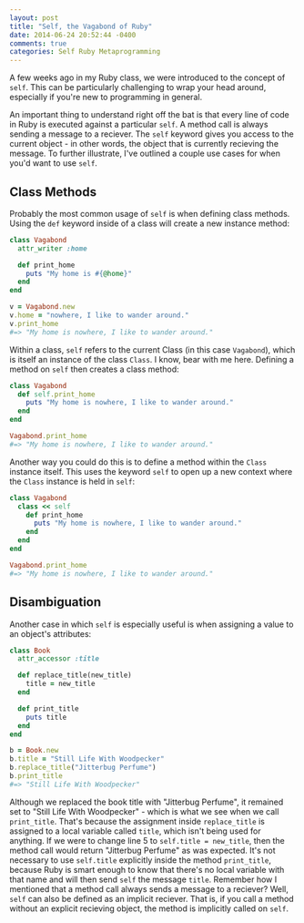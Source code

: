 ```yaml
---
layout: post
title: "Self, the Vagabond of Ruby"
date: 2014-06-24 20:52:44 -0400
comments: true
categories: Self Ruby Metaprogramming
---
```


A few weeks ago in my Ruby class, we were introduced to the concept of `self`. This can be particularly challenging to wrap your head around, especially if you're new to programming in general.
<!--more-->
An important thing to understand right off the bat is that every line of code in Ruby is executed against a particular `self`. A method call is always sending a message to a reciever. The `self` keyword gives you access to the current object - in other words, the object that is currently recieving the message. To further illustrate, I've outlined a couple use cases for when you'd want to use `self`.

## Class Methods

Probably the most common usage of `self` is when defining class methods. Using the `def` keyword inside of a class will create a new instance method:

```ruby
class Vagabond
  attr_writer :home

  def print_home
    puts "My home is #{@home}"
  end
end

v = Vagabond.new
v.home = "nowhere, I like to wander around."
v.print_home
#=> "My home is nowhere, I like to wander around."
```

Within a class, `self` refers to the current Class (in this case `Vagabond`), which is itself an instance of the class `Class`. I know, bear with me here. Defining a method on `self` then creates a class method:

```ruby
class Vagabond
  def self.print_home
    puts "My home is nowhere, I like to wander around."
  end
end

Vagabond.print_home
#=> "My home is nowhere, I like to wander around."    
```

Another way you could do this is to define a method within the `Class` instance itself. This uses the keyword `self` to open up a new context where the `Class` instance is held in `self`:

```ruby
class Vagabond
  class << self
    def print_home
      puts "My home is nowhere, I like to wander around."
    end
  end
end

Vagabond.print_home
#=> "My home is nowhere, I like to wander around."
```

## Disambiguation

Another case in which `self` is especially useful is when assigning a value to an object's attributes:

```ruby
class Book
  attr_accessor :title

  def replace_title(new_title)
    title = new_title
  end

  def print_title
    puts title
  end
end

b = Book.new
b.title = "Still Life With Woodpecker"
b.replace_title("Jitterbug Perfume")
b.print_title
#=> "Still Life With Woodpecker"
```

Although we replaced the book title with "Jitterbug Perfume", it remained set to "Still Life With Woodpecker" - which is what we see when we call `print_title`. That's because the assignment inside `replace_title` is assigned to a local variable called `title`, which isn't being used for anything. If we were to change line 5 to `self.title = new_title`, then the method call would return "Jitterbug Perfume" as was expected. It's not necessary to use `self.title` explicitly inside the method `print_title`, because Ruby is smart enough to know that there's no local variable with that name and will then send `self` the message `title`. Remember how I mentioned that a method call always sends a message to a reciever? Well, `self` can also be defined as an implicit reciever. That is, if you call a method without an explicit recieving object, the method is implicitly called on `self`.
